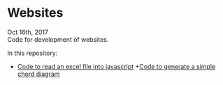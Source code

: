 # Websites
Oct 16th, 2017<br>
Code for development of websites.<br>

In this repository:<br>
  + [Code to read an excel file into javascript](https://github.com/Javierod/Websites/blob/master/ReadingExcelFiles(.xlsx)intoJavaScript.md)
  +[Code to generate a simple chord diagram](https://github.com/Javierod/Websites/blob/master/Chord_Diagram.md)
